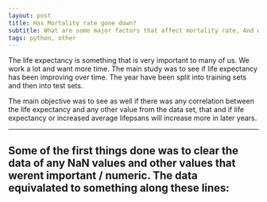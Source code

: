 ```yaml
---
layout: post
title: Has Mortality rate gone down?
subtitle: What are some major factors that affect mortality rate, And will it decrease in the future?
tags: python, other
---
```


  The life expectancy is something that is very important to many of us. We work a lot and want more time. 
The main study was to see if life expectancy has been improving over time. 
The year have been split into training sets and then into test sets.

The main objective was to see as well if there was any correlation between the life expectancy and any other value from the data set,
that and if life expectancy or increased average lifepsans will increase more in later years.

---
Some of the first things done was to clear the data of any NaN values and other values that werent important / numeric. The data equivalated to something along these lines:
---
